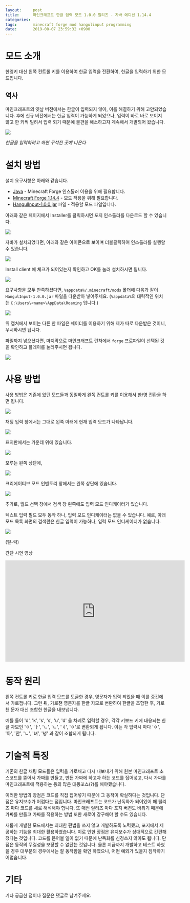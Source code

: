 ```yaml
---
layout:     post
title:      마인크래프트 한글 입력 모드 1.0.0 릴리즈 - 자바 에디션 1.14.4
categories:
tags:       minecraft forge mod hangulinput programming
date:       2019-08-07 23:59:32 +0900
---
```


# 모드 소개

한영키 대신 왼쪽 컨트롤 키를 이용하여 한글 입력을 전환하여, 한글을 입력하기 위한 모드입니다.

## 역사

마인크래프트의 옛날 버전에서는 한글이 입력되지 않아, 이를 해결하기 위해 고안되었습니다.
후에 신규 버전에서는 한글 입력이 가능하게 되었으나, 입력이 바로 바로 보이지 않고 한 키씩 밀려서 입력 되기 때문에 불편을 해소하고자 계속해서 개발되어 왔습니다.

![](/assets/posts/hangulinput-1.0.0/problem.png)

*한글을 입력하려고 하면 구석진 곳에 나온다*

# 설치 방법

설치 요구사항은 아래와 같습니다.

 * [Java](https://www.java.com/ko/) - Minecraft Forge 인스톨러 이용을 위해 필요합니다.
 * [Minecraft Forge 1.14.4](https://files.minecraftforge.net/maven/net/minecraftforge/forge/index_1.14.4.html) - 모드 적용을 위해 필요합니다.
 * [HangulInput-1.0.0.jar](https://github.com/rlj1202/HangulInput/releases/tag/1.0.0) 파일 - 적용할 모드 파일입니다.

아래와 같은 페이지에서 Installer를 클릭하시면 포지 인스톨러를 다운로드 할 수 있습니다.

<!-- more -->

![](/assets/posts/hangulinput-1.0.0/forge_page.png)

자바가 설치되었다면, 아래와 같은 아이콘으로 보이며 더블클릭하여 인스톨러를 실행할 수 있습니다.

![](/assets/posts/hangulinput-1.0.0/forge_installer_file.png)

Install client 에 체크가 되어있는지 확인하고 OK를 눌러 설치하시면 됩니다.

![](/assets/posts/hangulinput-1.0.0/forge_installer.png)


요구사항을 모두 만족하셨다면, ``%appdata%/.minecraft/mods`` 폴더에 다음과 같이
``HangulInput-1.0.0.jar`` 파일을 다운받아 넣어주세요.
(``%appdata%``의 대략적인 위치는 ``C:\Users\<name>\AppData\Roaming`` 입니다.)

![](/assets/posts/hangulinput-1.0.0/capture_0.png)

위 캡처에서 보이는 다른 한 파일은 쉐이더를 이용하기 위해 제가 따로 다운받은 것이니, 무시하시면 됩니다.

파일까지 넣으셨다면, 마지막으로 마인크래프트 런처에서 ``forge`` 프로파일이 선택된 것을 확인하고 플레이를 눌러주시면 됩니다.

![](/assets/posts/hangulinput-1.0.0/launcher.png)

# 사용 방법

사용 방법은 기존에 있던 모드들과 동일하게 왼쪽 컨트롤 키를 이용해서 한/영 전환을 하면 됩니다.

![](/assets/posts/hangulinput-1.0.0/screenshot_0.png)

채팅 입력 창에서는 그대로 왼쪽 아래에 현재 입력 모드가 나타납니다.

![](/assets/posts/hangulinput-1.0.0/screenshot_1.png)

표지판에서는 가운데 위에 있습니다.

![](/assets/posts/hangulinput-1.0.0/screenshot_2.png)

모루는 왼쪽 상단에,

![](/assets/posts/hangulinput-1.0.0/screenshot_3.png)

크리에이티브 모드 인벤토리 창에서는 왼쪽 상단에 있습니다.

![](/assets/posts/hangulinput-1.0.0/screenshot_4.png)

추가로, 월드 선택 창에서 검색 창 왼쪽에도 입력 모드 인디케이터가 있습니다.

텍스트 입력 필드 모두 동작 하나, 입력 모드 인디케이터는 없을 수 있습니다.
예로, 아래 모드 목록 화면의 검색란은 한글 입력이 가능하나, 입력 모드 인디케이터가 없습니다.

![](/assets/posts/hangulinput-1.0.0/screenshot_5.png)

(펄-럭)

간단 시연 영상

<iframe width="560" height="315" src="https://www.youtube.com/embed/0heqYohTLfA" frameborder="0" allow="accelerometer; autoplay; encrypted-media; gyroscope; picture-in-picture" allowfullscreen></iframe>

# 동작 원리

왼쪽 컨트롤 키로 한글 입력 모드를 토글한 경우, 영문자가 입력 되었을 때 이를 중간에서 가로챕니다.
그런 뒤, 가로챈 영문자를 한글 자모로 변환하여 한글을 조합한 후, 가로챈 문자 대신 조합한 한글을 내보냅니다.

예를 들어 'd', 'k', 's', 's', 'u', 'd' 을 차례로 입력할 경우, 각각 키보드 키에 대응되는 한글 자모인 'ㅇ', 'ㅏ', 'ㄴ', 'ㄴ', 'ㅕ', 'ㅇ'로 변환되게 됩니다.
이는 각 입력시 마다 'ㅇ', '아', '안', 'ㄴ', '녀', '녕' 과 같이 조합되게 됩니다.

# 기술적 특징

기존의 한글 채팅 모드들은 입력을 가로채고 다시 내보내기 위해 원본 마인크래프트 소스코드를 뜯어서 가짜를 만들고, 만든 가짜에 하고자 하는 코드를 집어넣고, 다시 가짜를 마인크래프트에 적용하는 등의 많은 대똥꼬쇼(?)를 해야했습니다.

이러한 방법의 장점은 코드를 직접 집어넣기 때문에 그 동작이 확실하다는 것입니다.
단점은 유지보수가 어렵다는 점입니다. 마인크래프트는 코드가 난독화가 되어있어 매 릴리즈 마다 코드를 새로 해석해야 합니다. 또 매번 릴리즈 마다 포지 버젼도 바뀌기 때문에 가짜를 만들고 가짜를 적용하는 방법 또한 새로이 강구해야 할 수도 있습니다.

새롭게 개발한 모드에서는 최대한 편법을 쓰지 않고 개발하도록 노력했고, 포지에서 제공하는 기능을 최대한 활용하였습니다.
이로 인한 장점은 유지보수가 상대적으로 간편해 졌다는 것입니다. 코드를 뜯어볼 일이 없기 때문에 난독화를 신경쓰지 않아도 됩니다. 단점은 동작의 무결성을 보장할 수 없단는 것입니다. 물론 지금까지 개발하고 테스트 하였을 경우 대부분의 경우에서는 잘 동작함을 확인 하였으나, 어떤 예외가 있을지 짐작하기 어렵습니다.

# 기타

기타 궁금한 점이나 질문은 댓글로 남겨주세요.

